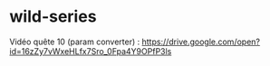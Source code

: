 # wild-series

Vidéo quête 10 (param converter) : https://drive.google.com/open?id=16zZy7vWxeHLfx7Sro_0Fpa4Y9OPfP3ls
